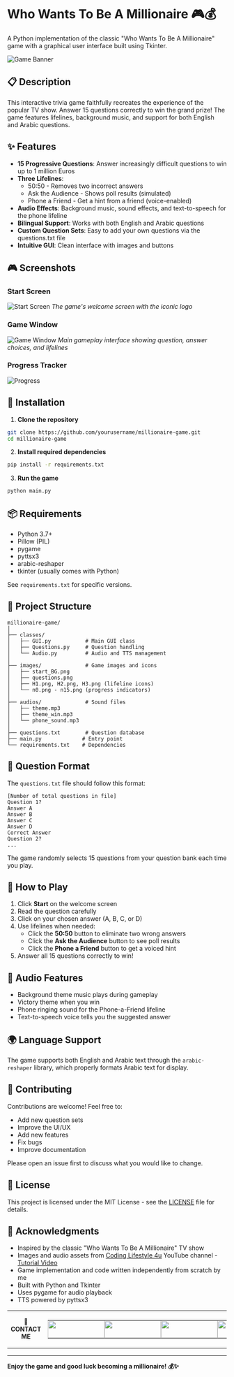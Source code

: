 # Who Wants To Be A Millionaire 🎮💰

A Python implementation of the classic "Who Wants To Be A Millionaire" game with a graphical user interface built using Tkinter.

![Game Banner](images/start_BG.png)

## 📋 Description

This interactive trivia game faithfully recreates the experience of the popular TV show. Answer 15 questions correctly to win the grand prize! The game features lifelines, background music, and support for both English and Arabic questions.

## ✨ Features

- **15 Progressive Questions**: Answer increasingly difficult questions to win up to 1 million Euros
- **Three Lifelines**:
  - 50:50 - Removes two incorrect answers
  - Ask the Audience - Shows poll results (simulated)
  - Phone a Friend - Get a hint from a friend (voice-enabled)
- **Audio Effects**: Background music, sound effects, and text-to-speech for the phone lifeline
- **Bilingual Support**: Works with both English and Arabic questions
- **Custom Question Sets**: Easy to add your own questions via the questions.txt file
- **Intuitive GUI**: Clean interface with images and buttons

## 🎮 Screenshots

### Start Screen
![Start Screen](images/start_screen.png)
*The game's welcome screen with the iconic logo*

### Game Window
![Game Window](images/game_window.png)
*Main gameplay interface showing question, answer choices, and lifelines*

### Progress Tracker
![Progress](images/n1.png)

## 🚀 Installation

1. **Clone the repository**
```bash
git clone https://github.com/yourusername/millionaire-game.git
cd millionaire-game
```

2. **Install required dependencies**
```bash
pip install -r requirements.txt
```

3. **Run the game**
```bash
python main.py
```

## 📦 Requirements

- Python 3.7+
- Pillow (PIL)
- pygame
- pyttsx3
- arabic-reshaper
- tkinter (usually comes with Python)

See `requirements.txt` for specific versions.

## 📁 Project Structure

```
millionaire-game/
│
├── classes/
│   ├── GUI.py           # Main GUI class
│   ├── Questions.py     # Question handling
│   └── Audio.py         # Audio and TTS management
│
├── images/              # Game images and icons
│   ├── start_BG.png
│   ├── questions.png
│   ├── H1.png, H2.png, H3.png (lifeline icons)
│   └── n0.png - n15.png (progress indicators)
│
├── audios/              # Sound files
│   ├── theme.mp3
│   ├── theme_win.mp3
│   └── phone_sound.mp3
│
├── questions.txt        # Question database
├── main.py             # Entry point
└── requirements.txt    # Dependencies
```

## 📝 Question Format

The `questions.txt` file should follow this format:

```
[Number of total questions in file]
Question 1?
Answer A
Answer B
Answer C
Answer D
Correct Answer
Question 2?
...
```

The game randomly selects 15 questions from your question bank each time you play.

## 🎯 How to Play

1. Click **Start** on the welcome screen
2. Read the question carefully
3. Click on your chosen answer (A, B, C, or D)
4. Use lifelines when needed:
   - Click the **50:50** button to eliminate two wrong answers
   - Click the **Ask the Audience** button to see poll results
   - Click the **Phone a Friend** button to get a voiced hint
5. Answer all 15 questions correctly to win!

## 🎵 Audio Features

- Background theme music plays during gameplay
- Victory theme when you win
- Phone ringing sound for the Phone-a-Friend lifeline
- Text-to-speech voice tells you the suggested answer

## 🌍 Language Support

The game supports both English and Arabic text through the `arabic-reshaper` library, which properly formats Arabic text for display.

## 🤝 Contributing

Contributions are welcome! Feel free to:

- Add new question sets
- Improve the UI/UX
- Add new features
- Fix bugs
- Improve documentation

Please open an issue first to discuss what you would like to change.

## 📄 License

This project is licensed under the MIT License - see the [LICENSE](LICENSE) file for details.

## 🙏 Acknowledgments

- Inspired by the classic "Who Wants To Be A Millionaire" TV show
- Images and audio assets from [Coding Lifestyle 4u](https://www.youtube.com/@codinglifestyle4u) YouTube channel - [Tutorial Video](https://www.youtube.com/watch?v=uj_52lCH4I8)
- Game implementation and code written independently from scratch by me
- Built with Python and Tkinter
- Uses pygame for audio playback
- TTS powered by pyttsx3


<!-- CONTACT -->
<table align="center" width="80%">
<tr>
  <td width="40%" align="center" valign="middle">
    <p style="font-size:14px;">
      🚀
      <strong>CONTACT ME</strong>
    </p>
  </td>
  <td width="60%" align="center">
    <table>
      <tr>
        <td align="center" width="25%" style="padding: 0px 0px;">
          <a href="https://www.linkedin.com/in/amr-ashraf-86457134a/" target="_blank">
            <img src="https://img.shields.io/badge/LinkedIn-0077B5?style=for-the-badge&logo=linkedin&logoColor=white" width="130" height="40"/>
          </a>
        </td>
        <td align="center" width="25%" style="padding: 0px 0px;">
          <a href="https://github.com/TendoPain18" target="_blank">
            <img src="https://img.shields.io/badge/GitHub-100000?style=for-the-badge&logo=github&logoColor=white" width="130" height="40"/>
          </a>
        </td>
        <td align="center" width="25%" style="padding: 0px 0px;">
          <a href="mailto:amrgadalla01@gmail.com">
            <img src="https://img.shields.io/badge/Gmail-D14836?style=for-the-badge&logo=gmail&logoColor=white" width="130" height="40"/>
          </a>
        </td>
        <td align="center" width="25%" style="padding: 0px 0px;">
          <a href="https://www.facebook.com/amr.ashraf.7311/" target="_blank">
            <img src="https://img.shields.io/badge/Facebook-1877F2?style=for-the-badge&logo=facebook&logoColor=white" width="130" height="40"/>
          </a>
        </td>
      </tr>
    </table>
  </td>
</tr>
</table>
<!-- END CONTACT -->

---

**Enjoy the game and good luck becoming a millionaire! 💰✨**
